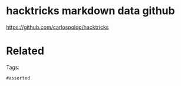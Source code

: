 # hacktricks markdown data github
https://github.com/carlospolop/hacktricks

# Related


Tags:

    #assorted
